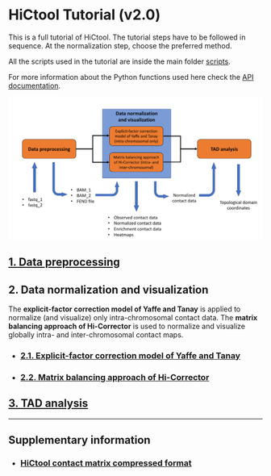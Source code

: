 # HiCtool Tutorial (v2.0)

This is a full tutorial of HiCtool. The tutorial steps have to be followed in sequence. At the normalization step, choose the preferred method.

All the scripts used in the tutorial are inside the main folder [scripts](https://github.com/Zhong-Lab-UCSD/HiCtool/tree/master/scripts).

For more information about the Python functions used here check the [API documentation](https://sysbio.ucsd.edu/public/rcalandrelli/HiCtool_API_documentation.pdf).

![](/tutorial/HiCtool_workflow.png)

## [1. Data preprocessing](/tutorial/data-preprocessing.md)
## 2. Data normalization and visualization
The **explicit-factor correction model of Yaffe and Tanay** is applied to normalize (and visualize) only intra-chromosomal contact data. The **matrix balancing approach of Hi-Corrector** is used to normalize and visualize globally intra- and inter-chromosomal contact maps.
- ### [2.1. Explicit-factor correction model of Yaffe and Tanay](/tutorial/normalization-yaffe-tanay.md)
- ### [2.2. Matrix balancing approach of Hi-Corrector](/tutorial/normalization-matrix-balancing.md)
## [3. TAD analysis](/tutorial/tad-analysis.md)

***
## Supplementary information

- ### [HiCtool contact matrix compressed format](/tutorial/HiCtool_compressed_format.md)

